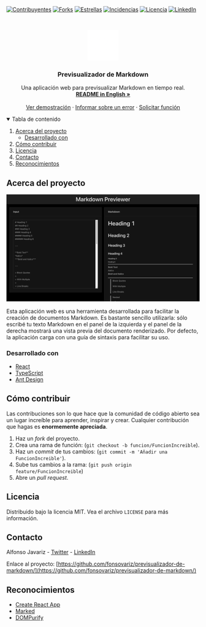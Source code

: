 [![Contribuyentes][contribuyentes-shield]][contribuyentes-enlace]
[![Forks][forks-shield]][forks-enlace]
[![Estrellas][estrellas-shield]][estrellas-enlace]
[![Incidencias][incidencias-shield]][incidencias-enlace]
[![Licencia][licencia-shield]][licencia-enlace]
[![LinkedIn][linkedin-shield]][linkedin-enlace]

<!-- Logotipo del proyecto -->
<br />
<p align="center">
  <a href="https://github.com/fonsovariz/previsualizador-de-markdown/">
    <img src="./public/markdown.png" alt="Logotipo" >
  </a>
  
  <h3 align="center">Previsualizador de Markdown</h3>

  <p align="center">
    Una aplicación web para previsualizar Markdown en tiempo real.
    <br />
    <a href="https://github.com/fonsovariz/previsualizador-de-markdown/blob/main/README_en.md"><strong>README in English »</strong></a>
    <br />
    <br />
    <a href="https://previsualizador-markdown.vercel.app/">Ver demostración</a>
    ·
    <a href="https://github.com/fonsovariz/previsualizador-de-markdown/issues">Informar sobre un error</a>
    ·
    <a href="https://github.com/fonsovariz/previsualizador-de-markdown/issues">Solicitar función</a>
  </p>
</p>

<!-- Tabla de contenido -->
<details open="open">
  <summary>Tabla de contenido</summary>
  <ol>
    <li>
      <a href="#acerca-del-proyecto">Acerca del proyecto</a>
      <ul>
        <li><a href="#desarrollado-con">Desarrollado con</a></li>
      </ul>
    </li>
    <li><a href="#como-contribuir">Cómo contribuir</a></li>
    <li><a href="#licencia">Licencia</a></li>
    <li><a href="#contacto">Contacto</a></li>
    <li><a href="#reconocimientos">Reconocimientos</a></li>
  </ol>
</details>

<!-- Acerca del proyecto -->

## Acerca del proyecto

[![Captura de pantalla de Previsualizador de Markdown][captura-previsualizador]](https://previsualizador-markdown.vercel.app/)

Esta aplicación web es una herramienta desarrollada para facilitar la creación de documentos Markdown. Es bastante sencillo utilizarla: sólo escribé tu texto Markdown en el panel de la izquierda y el panel de la derecha mostrará una vista previa del documento renderizado. Por defecto, la aplicación carga con una guía de sintaxis para facilitar su uso.

### Desarrollado con

- [React](https://reactjs.org/)
- [TypeScript](https://www.typescriptlang.org/)
- [Ant Design](https://ant.design/)

<!-- Cómo contribuir -->

<h2 id="como-contribuir">Cómo contribuir</h2>

Las contribuciones son lo que hace que la comunidad de código abierto sea un lugar increíble para aprender, inspirar y crear. Cualquier contribución que hagas es **enormemente apreciada**.

1. Haz un _fork_ del proyecto.
2. Crea una rama de función: (`git checkout -b funcion/FuncionIncreible`).
3. Haz un _commit_ de tus cambios: (`git commit -m 'Añadir una FuncionIncreible'`).
4. Sube tus cambios a la rama: (`git push origin feature/FuncionIncreible`)
5. Abre un _pull request_.

<!-- Licencia -->

## Licencia

Distribuido bajo la licencia MIT. Vea el archivo `LICENSE` para más información.

<!-- Contacto -->

## Contacto

Alfonso Javariz - [Twitter](https://twitter.com/fonsovariz) - [LinkedIn][linkedin-enlace]

Enlace al proyecto: [https://github.com/fonsovariz/previsualizador-de-markdown/](https://github.com/fonsovariz/previsualizador-de-markdown/)

<!-- Reconocimientos -->

## Reconocimientos

- [Create React App](https://github.com/facebook/create-react-app)
- [Marked](https://marked.js.org/)
- [DOMPurify](https://github.com/cure53/DOMPurify)

<!-- Enlaces e imagenes -->

[contribuyentes-shield]: https://img.shields.io/github/contributors/fonsovariz/previsualizador-de-markdown.svg?style=for-the-badge
[contribuyentes-enlace]: https://github.com/fonsovariz/previsualizador-de-markdown/graphs/contributors
[forks-shield]: https://img.shields.io/github/forks/fonsovariz/previsualizador-de-markdown.svg?style=for-the-badge
[forks-enlace]: https://github.com/fonsovariz/previsualizador-de-markdown/network/members
[estrellas-shield]: https://img.shields.io/github/stars/fonsovariz/previsualizador-de-markdown.svg?style=for-the-badge
[estrellas-enlace]: https://github.com/fonsovariz/previsualizador-de-markdown/stargazers
[incidencias-shield]: https://img.shields.io/github/issues/fonsovariz/previsualizador-de-markdown.svg?style=for-the-badge
[incidencias-enlace]: https://github.com/fonsovariz/previsualizador-de-markdown/issues
[licencia-shield]: https://img.shields.io/github/license/fonsovariz/previsualizador-de-markdown.svg?style=for-the-badge
[licencia-enlace]: https://github.com/fonsovariz/previsualizador-de-markdown/blob/main/LICENSE
[linkedin-shield]: https://img.shields.io/badge/-LinkedIn-black.svg?style=for-the-badge&logo=linkedin&colorB=555
[linkedin-enlace]: https://linkedin.com/in/fonsovariz
[captura-previsualizador]: ./public/previewer-screenshot.png
